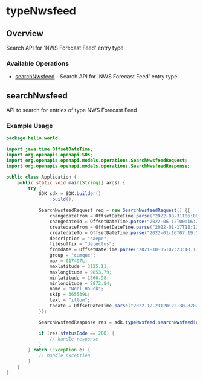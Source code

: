 # typeNwsfeed

## Overview

Search API for 'NWS Forecast Feed' entry type

### Available Operations

* [searchNwsfeed](#searchnwsfeed) - Search API for 'NWS Forecast Feed' entry type

## searchNwsfeed

API to search for entries of type NWS Forecast Feed

### Example Usage

```java
package hello.world;

import java.time.OffsetDateTime;
import org.openapis.openapi.SDK;
import org.openapis.openapi.models.operations.SearchNwsfeedRequest;
import org.openapis.openapi.models.operations.SearchNwsfeedResponse;

public class Application {
    public static void main(String[] args) {
        try {
            SDK sdk = SDK.builder()
                .build();

            SearchNwsfeedRequest req = new SearchNwsfeedRequest() {{
                changedateFrom = OffsetDateTime.parse("2022-08-31T06:08:59.133Z");
                changedateTo = OffsetDateTime.parse("2022-06-12T00:16:23.616Z");
                createdateFrom = OffsetDateTime.parse("2022-01-17T18:12:26.163Z");
                createdateTo = OffsetDateTime.parse("2022-01-16T07:19:53.468Z");
                description = "saepe";
                filesuffix = "delectus";
                fromdate = OffsetDateTime.parse("2021-10-05T07:23:40.175Z");
                group = "cumque";
                max = 617497L;
                maxlatitude = 3125.11;
                maxlongitude = 9853.79;
                minlatitude = 1560.98;
                minlongitude = 8872.84;
                name = "Noel Hauck";
                skip = 365539L;
                text = "illum";
                todate = OffsetDateTime.parse("2022-12-23T20:22:30.828Z");
            }};            

            SearchNwsfeedResponse res = sdk.typeNwsfeed.searchNwsfeed(req);

            if (res.statusCode == 200) {
                // handle response
            }
        } catch (Exception e) {
            // handle exception
        }
    }
}
```

